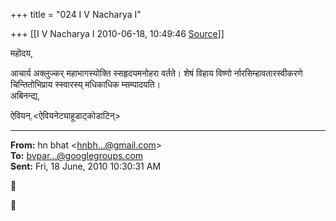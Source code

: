 +++
title = "024 I V Nacharya I"

+++
[[I V Nacharya I	2010-06-18, 10:49:46 [Source](https://groups.google.com/g/bvparishat/c/sCg5ZqnBi0M)]]



महॊदय,

आचार्य अक्लुज्कर् महाभागस्योक्ति स्सहृदयमनोहरा वर्तते। शेषं विहाय विष्णो र्नारसिम्हावतारस्वीकरणे चिन्तितोभिप्राय स्स्वारस्य् मधिकाधिक म्सम्पादयति।  
अबिनन्द्य,

ऐवियन्.\<ऐवियनेट्याहूडाट्कोडाटिन्>

  

------------------------------------------------------------------------

**From:** hn bhat \<[hnbh...@gmail.com]()\>  
**To:** [bvpar...@googlegroups.com]()  
**Sent:** Fri, 18 June, 2010 10:30:31 AM





